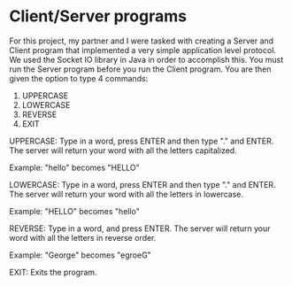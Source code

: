 # Client/Server programs
For this project, my partner and I were tasked with creating a Server and Client program that implemented a very simple application level protocol. We used the Socket IO library in Java in order to accomplish this.
You must run the Server program before you run the Client program.
You are then given the option to type 4 commands:
1. UPPERCASE
2. LOWERCASE
3. REVERSE
4. EXIT

UPPERCASE: Type in a word, press ENTER and then type "." and ENTER. The server will return your word with all the letters capitalized.

Example: "hello" becomes "HELLO"


LOWERCASE: Type in a word, press ENTER and then type "." and ENTER. The server will return your word with all the letters in lowercase.

Example: "HELLO" becomes "hello"


REVERSE: Type in a word, and press ENTER. The server will return your word with all the letters in reverse order.

Example: "George" becomes "egroeG"


EXIT: Exits the program.
